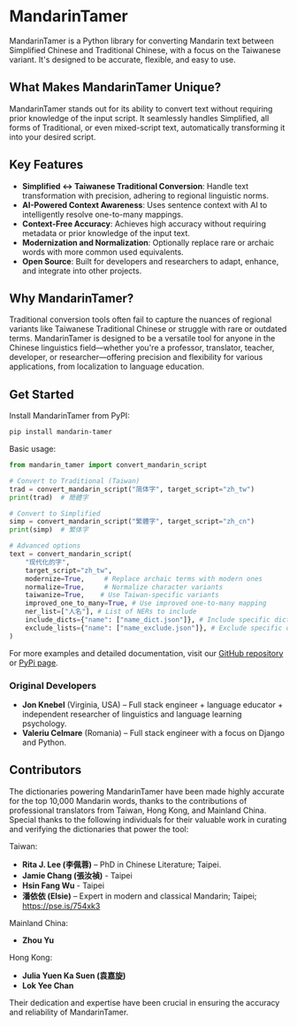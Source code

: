 # MandarinTamer

MandarinTamer is a Python library for converting Mandarin text between Simplified Chinese and Traditional Chinese, with a focus on the Taiwanese variant. It's designed to be accurate, flexible, and easy to use.

## What Makes MandarinTamer Unique?

MandarinTamer stands out for its ability to convert text without requiring prior knowledge of the input script. It seamlessly handles Simplified, all forms of Traditional, or even mixed-script text, automatically transforming it into your desired script.

## Key Features

- **Simplified ↔ Taiwanese Traditional Conversion**: Handle text transformation with precision, adhering to regional linguistic norms.
- **AI-Powered Context Awareness**: Uses sentence context with AI to intelligently resolve one-to-many mappings.
- **Context-Free Accuracy**: Achieves high accuracy without requiring metadata or prior knowledge of the input text.
- **Modernization and Normalization**: Optionally replace rare or archaic words with more common used equivalents.
- **Open Source**: Built for developers and researchers to adapt, enhance, and integrate into other projects.

## Why MandarinTamer?

Traditional conversion tools often fail to capture the nuances of regional variants like Taiwanese Traditional Chinese or struggle with rare or outdated terms. MandarinTamer is designed to be a versatile tool for anyone in the Chinese linguistics field—whether you're a professor, translator, teacher, developer, or researcher—offering precision and flexibility for various applications, from localization to language education.

## Get Started

Install MandarinTamer from PyPI:

```bash
pip install mandarin-tamer
```

Basic usage:

```python
from mandarin_tamer import convert_mandarin_script

# Convert to Traditional (Taiwan)
trad = convert_mandarin_script("简体字", target_script="zh_tw")
print(trad)  # 簡體字

# Convert to Simplified
simp = convert_mandarin_script("繁體字", target_script="zh_cn")
print(simp)  # 繁体字

# Advanced options
text = convert_mandarin_script(
    "现代化的字",
    target_script="zh_tw",
    modernize=True,     # Replace archaic terms with modern ones
    normalize=True,     # Normalize character variants
    taiwanize=True,    # Use Taiwan-specific variants
    improved_one_to_many=True, # Use improved one-to-many mapping
    ner_list=["人名"], # List of NERs to include
    include_dicts={"name": ["name_dict.json"]}, # Include specific dictionaries
    exclude_lists={"name": ["name_exclude.json"]}, # Exclude specific dictionaries
)
```

For more examples and detailed documentation, visit our [GitHub repository](https://github.com/creolio/mandarinTamer) or [PyPi page](https://pypi.org/project/mandarin-tamer/).

### Original Developers

- **Jon Knebel** (Virginia, USA) – Full stack engineer + language educator + independent researcher of linguistics and language learning psychology.
- **Valeriu Celmare** (Romania) – Full stack engineer with a focus on Django and Python.

## Contributors

The dictionaries powering MandarinTamer have been made highly accurate for the top 10,000 Mandarin words, thanks to the contributions of professional translators from Taiwan, Hong Kong, and Mainland China. Special thanks to the following individuals for their valuable work in curating and verifying the dictionaries that power the tool:

Taiwan:

- **Rita J. Lee (李佩蓉)** – PhD in Chinese Literature; Taipei.
- **Jamie Chang (張汝禎)** - Taipei
- **Hsin Fang Wu** - Taipei
- **潘依依 (Elsie)** – Expert in modern and classical Mandarin; Taipei; <https://pse.is/754xk3>

Mainland China:

- **Zhou Yu**

Hong Kong:

- **Julia Yuen Ka Suen (袁嘉旋)**
- **Lok Yee Chan**

Their dedication and expertise have been crucial in ensuring the accuracy and reliability of MandarinTamer.
